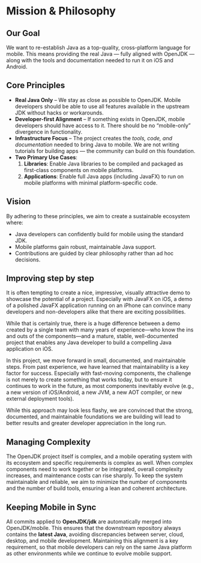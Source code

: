 # Mission & Philosophy

## Our Goal

We want to re-establish Java as a top-quality, cross-platform language for mobile. This means providing the real Java — fully aligned with OpenJDK — along with the tools and documentation needed to run it on iOS and Android.

## Core Principles

- **Real Java Only** – We stay as close as possible to OpenJDK. Mobile developers should be able to use all features available in the upstream JDK without hacks or workarounds.
- **Developer-first Alignment** – If something exists in OpenJDK, mobile developers should have access to it. There should be no “mobile-only” divergence in functionality.
- **Infrastructure Focus** – The project creates the *tools, code, and documentation* needed to bring Java to mobile. We are not writing tutorials for building apps — the community can build on this foundation.
- **Two Primary Use Cases**:
  1. **Libraries**: Enable Java libraries to be compiled and packaged as first-class components on mobile platforms.
  2. **Applications**: Enable full Java apps (including JavaFX) to run on mobile platforms with minimal platform-specific code.

## Vision

By adhering to these principles, we aim to create a sustainable ecosystem where:

- Java developers can confidently build for mobile using the standard JDK.
- Mobile platforms gain robust, maintainable Java support.
- Contributions are guided by clear philosophy rather than ad hoc decisions.

## Improving step by step

It is often tempting to create a nice, impressive, visually attractive demo to showcase the potential of a project. Especially with JavaFX on iOS, a demo of a polished JavaFX application running on an iPhone can convince many developers and non-developers alike that there are exciting possibilities.

While that is certainly true, there is a huge difference between a demo created by a single team with many years of experience—who know the ins and outs of the components—and a mature, stable, well-documented project that enables any Java developer to build a compelling Java application on iOS.

In this project, we move forward in small, documented, and maintainable steps. From past experience, we have learned that maintainability is a key factor for success. Especially with fast-moving components, the challenge is not merely to create something that works today, but to ensure it continues to work in the future, as most components inevitably evolve (e.g., a new version of iOS/Android, a new JVM, a new AOT compiler, or new external deployment tools).

While this approach may look less flashy, we are convinced that the strong, documented, and maintainable foundations we are building will lead to better results and greater developer appreciation in the long run.


## Managing Complexity

The OpenJDK project itself is complex, and a mobile operating system with its ecosystem and specific requirements is complex as well. When complex components need to work together or be integrated, overall complexity increases, and maintenance costs can rise sharply. To keep the system maintainable and reliable, we aim to minimize the number of components and the number of build tools, ensuring a lean and coherent architecture.

## Keeping Mobile in Sync

All commits applied to **OpenJDK/jdk** are automatically merged into OpenJDK/mobile. This ensures that the downstream repository always contains the **latest Java**, avoiding discrepancies between server, cloud, desktop, and mobile development. Maintaining this alignment is a key requirement, so that mobile developers can rely on the same Java platform as other environments while we continue to evolve mobile support.

